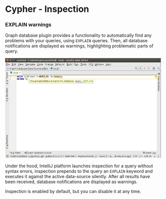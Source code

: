 # Cypher - Inspection

### EXPLAIN warnings

Graph database plugin provides a functionality to automatically find any problems with your queries, 
using `EXPLAIN` queries.
Then, all database notifications are displayed as warnings, highlighting problematic parts of query.

![explain warning screenshot](../screenshots/explain_warning.png)

Under the hood, IntelliJ platform launches inspection for a query without syntax errors,
inspection prepends to the query an `EXPLAIN` keyword and executes it against the active
data-source silently. 
After all results have been received, database notifications are displayed as warnings.

Inspection is enabled by default, but you can disable it at any time.
